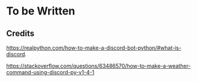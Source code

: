 # To be Written


## Credits
https://realpython.com/how-to-make-a-discord-bot-python/#what-is-discord.

https://stackoverflow.com/questions/63486570/how-to-make-a-weather-command-using-discord-py-v1-4-1
